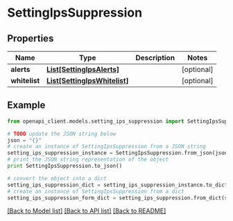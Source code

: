 # SettingIpsSuppression


## Properties

Name | Type | Description | Notes
------------ | ------------- | ------------- | -------------
**alerts** | [**List[SettingIpsAlerts]**](SettingIpsAlerts.md) |  | [optional] 
**whitelist** | [**List[SettingIpsWhitelist]**](SettingIpsWhitelist.md) |  | [optional] 

## Example

```python
from openapi_client.models.setting_ips_suppression import SettingIpsSuppression

# TODO update the JSON string below
json = "{}"
# create an instance of SettingIpsSuppression from a JSON string
setting_ips_suppression_instance = SettingIpsSuppression.from_json(json)
# print the JSON string representation of the object
print SettingIpsSuppression.to_json()

# convert the object into a dict
setting_ips_suppression_dict = setting_ips_suppression_instance.to_dict()
# create an instance of SettingIpsSuppression from a dict
setting_ips_suppression_form_dict = setting_ips_suppression.from_dict(setting_ips_suppression_dict)
```
[[Back to Model list]](../README.md#documentation-for-models) [[Back to API list]](../README.md#documentation-for-api-endpoints) [[Back to README]](../README.md)



